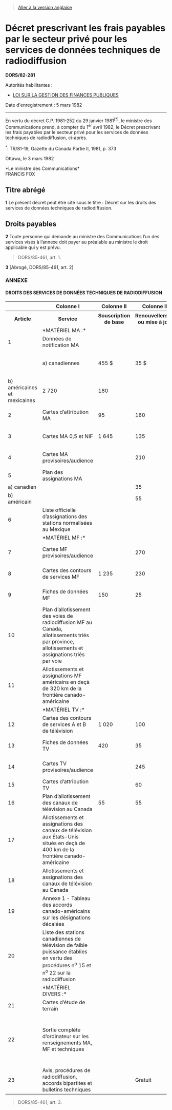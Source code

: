 > [Aller à la version anglaise](/en/Regulations/Statutory%20Orders%20and%20Regulations/82/281.md)

# Décret prescrivant les frais payables par le secteur privé pour les services de données techniques de radiodiffusion

**DORS/82-281**

Autorités habilitantes : 
- [LOI SUR LA GESTION DES FINANCES PUBLIQUES](/fr/Lois/Lois%20révisées%20du%20Canada/F/F-11.md)

Date d'enregistrement : 5 mars 1982

----------

En vertu du décret C.P. 1981-252 du 29 janvier 1981<sup><a href='#fn_SOR-82-281_e_hq_7750'>[*]</a></sup>, le ministre des Communications prend, à compter du 1<sup>er</sup> avril 1982, le Décret prescrivant les frais payables par le secteur privé pour les services de données techniques de radiodiffusion, ci-après.

<a name='fn_SOR-82-281_e_hq_7750'><sup>*</sup></a>: TR/81-19, Gazette du Canada Partie II, 1981, p. 373<br />

Ottawa, le 3 mars 1982


<p>*Le ministre des Communications*<br />FRANCIS FOX<br /></p>




## Titre abrégé


**1** Le présent décret peut être cité sous le titre : Décret sur les droits des services de données techniques de radiodiffusion.




## Droits payables


**2** Toute personne qui demande au ministre des Communications l’un des services visés à l’annexe doit payer au préalable au ministre le droit applicable qui y est prévu.
> DORS/85-461, art. 1.




**3** [Abrogé, DORS/85-461, art. 2]




### **ANNEXE** 
#### DROITS DES SERVICES DE DONNÉES TECHNIQUES DE RADIODIFFUSION
<table>
<tr>
<th></th>
<th>Colonne I</th>
<th>Colonne II</th>
<th>Colonne III</th>
<th>Colonne IV</th>
</tr>
<tr>
<th>Article</th>
<th>Service</th>
<th>Souscription de base</th>
<th>Renouvellement ou mise à jour</th>
<th>Demande spéciale</th>
</tr>
<tr>
<td></td>
<td>*MATÉRIEL MA :*</td>
</tr>
<tr>
<td>1</td>
<td>Données de notification MA</td>
<td></td>
<td></td>
<td></td>
</tr>
<tr>
<td></td>
<td>a) canadiennes</td>
<td>455 $</td>
<td>35 $</td>
<td>15 $ frais de service + 1 par article</td>
</tr>
<tr>
<td>b) américaines et mexicaines</td>
<td>2 720</td>
<td>180</td>
<td></td>
</tr>
<tr>
<td>2</td>
<td>Cartes d’attribution MA</td>
<td>95</td>
<td>160</td>
<td>15 frais de service + 3 par carte</td>
</tr>
<tr>
<td>3</td>
<td>Cartes MA 0,5 et NIF</td>
<td>1 645</td>
<td>135</td>
<td>15 frais de service + 3 par carte</td>
</tr>
<tr>
<td>4</td>
<td>Cartes MA provisoires/audience</td>
<td></td>
<td>210</td>
<td>15 frais de service + 3 par carte</td>
</tr>
<tr>
<td>5</td>
<td>Plan des assignations MA</td>
<td></td>
<td></td>
<td></td>
</tr>
<tr>
<td>a) canadien</td>
<td></td>
<td></td>
<td>35</td>
</tr>
<tr>
<td>b) américain</td>
<td></td>
<td></td>
<td>55</td>
</tr>
<tr>
<td>6</td>
<td>Liste officielle d’assignations des stations normalisées au Mexique</td>
<td></td>
<td></td>
<td>15</td>
</tr>
<tr>
<td></td>
<td>*MATÉRIEL MF :*</td>
</tr>
<tr>
<td>7</td>
<td>Cartes MF provisoires/audience</td>
<td></td>
<td>270</td>
<td>15 frais de service + 3 par carte</td>
</tr>
<tr>
<td>8</td>
<td>Cartes des contours de services MF</td>
<td>1 235</td>
<td>230</td>
<td>15 frais de service + 3 par carte</td>
</tr>
<tr>
<td>9</td>
<td>Fiches de données MF</td>
<td>150</td>
<td>25</td>
<td>15 frais de service + 1 par carte</td>
</tr>
<tr>
<td>10</td>
<td>Plan d’allotissement des voies de radiodiffusion MF au Canada, allotissements triés par province, allotissements et assignations triés par voie</td>
<td></td>
<td></td>
<td>55</td>
</tr>
<tr>
<td>11</td>
<td>Allotissements et assignations MF américains en deçà de 320 km de la frontière canado-américaine</td>
<td></td>
<td></td>
<td>50</td>
</tr>
<tr>
<td></td>
<td>*MATÉRIEL TV :*</td>
</tr>
<tr>
<td>12</td>
<td>Cartes des contours de services A et B de télévision</td>
<td>1 020</td>
<td>100</td>
<td>15 frais de service + 3 par carte</td>
</tr>
<tr>
<td>13</td>
<td>Fiches de données TV</td>
<td>420</td>
<td>35</td>
<td>15 frais de service + 1 par article</td>
</tr>
<tr>
<td>14</td>
<td>Cartes TV provisoires/audience</td>
<td></td>
<td>245</td>
<td>15 frais de service + 3 par carte</td>
</tr>
<tr>
<td>15</td>
<td>Cartes d’attribution TV</td>
<td></td>
<td>60</td>
<td></td>
</tr>
<tr>
<td>16</td>
<td>Plan d’allotissement des canaux de télévision au Canada</td>
<td>55</td>
<td>55</td>
<td></td>
</tr>
<tr>
<td>17</td>
<td>Allotissements et assignations des canaux de télévision aux États-Unis situés en deçà de 400 km de la frontière canado-américaine</td>
<td></td>
<td></td>
<td>45</td>
</tr>
<tr>
<td>18</td>
<td>Allotissements et assignations des canaux de télévision au Canada</td>
<td></td>
<td></td>
<td>40</td>
</tr>
<tr>
<td>19</td>
<td>Annexe 1 - Tableau des accords canado-américains sur les désignations décalées</td>
<td></td>
<td></td>
<td>25</td>
</tr>
<tr>
<td>20</td>
<td>Liste des stations canadiennes de télévision de faible puissance établies en vertu des procédures n<sup>o</sup> 15 et n<sup>o</sup> 22 sur la radiodiffusion</td>
<td></td>
<td></td>
<td>10</td>
</tr>
<tr>
<td></td>
<td>*MATÉRIEL DIVERS :*</td>
</tr>
<tr>
<td>21</td>
<td>Cartes d’étude de terrain</td>
<td></td>
<td></td>
<td>100</td>
</tr>
<tr>
<td>22</td>
<td>Sortie complète d’ordinateur sur les renseignements MA, MF et techniques</td>
<td></td>
<td></td>
<td>300 par ruban magnétique (étiquette 1 600 B.P.I. ANS) 550 $ par disquette</td>
</tr>
<tr>
<td>23</td>
<td>Avis, procédures de radiodiffusion, accords bipartites et bulletins techniques</td>
<td></td>
<td>Gratuit</td>
<td></td>
</tr>
</table>

> DORS/85-461, art. 3.


